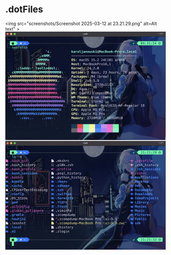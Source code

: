 # .dotFiles

<img src="screenshots/Screenshot 2025-03-12 at 23.21.29.png" alt=Alt text" >
<img src="screenshots/Screenshot 2025-03-07 at 09.38.17.png" alt="Alt text" >
<img src="screenshots/Screenshot 2025-03-12 at 21.21.49.png" alt="Alt text" >
